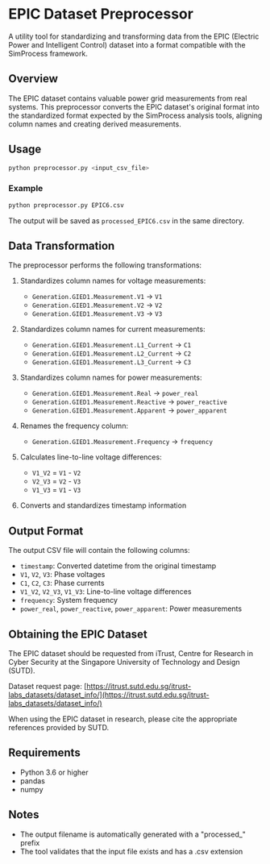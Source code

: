 # EPIC Dataset Preprocessor

A utility tool for standardizing and transforming data from the EPIC (Electric Power and Intelligent Control) dataset into a format compatible with the SimProcess framework.

## Overview

The EPIC dataset contains valuable power grid measurements from real systems. This preprocessor converts the EPIC dataset's original format into the standardized format expected by the SimProcess analysis tools, aligning column names and creating derived measurements.

## Usage

```bash
python preprocessor.py <input_csv_file>
```

### Example

```bash
python preprocessor.py EPIC6.csv
```

The output will be saved as `processed_EPIC6.csv` in the same directory.

## Data Transformation

The preprocessor performs the following transformations:

1. Standardizes column names for voltage measurements:

   - `Generation.GIED1.Measurement.V1` → `V1`
   - `Generation.GIED1.Measurement.V2` → `V2`
   - `Generation.GIED1.Measurement.V3` → `V3`

2. Standardizes column names for current measurements:

   - `Generation.GIED1.Measurement.L1_Current` → `C1`
   - `Generation.GIED1.Measurement.L2_Current` → `C2`
   - `Generation.GIED1.Measurement.L3_Current` → `C3`

3. Standardizes column names for power measurements:

   - `Generation.GIED1.Measurement.Real` → `power_real`
   - `Generation.GIED1.Measurement.Reactive` → `power_reactive`
   - `Generation.GIED1.Measurement.Apparent` → `power_apparent`

4. Renames the frequency column:

   - `Generation.GIED1.Measurement.Frequency` → `frequency`

5. Calculates line-to-line voltage differences:

   - `V1_V2` = `V1` - `V2`
   - `V2_V3` = `V2` - `V3`
   - `V1_V3` = `V1` - `V3`

6. Converts and standardizes timestamp information

## Output Format

The output CSV file will contain the following columns:

- `timestamp`: Converted datetime from the original timestamp
- `V1`, `V2`, `V3`: Phase voltages
- `C1`, `C2`, `C3`: Phase currents
- `V1_V2`, `V2_V3`, `V1_V3`: Line-to-line voltage differences
- `frequency`: System frequency
- `power_real`, `power_reactive`, `power_apparent`: Power measurements

## Obtaining the EPIC Dataset

The EPIC dataset should be requested from iTrust, Centre for Research in Cyber Security at the Singapore University of Technology and Design (SUTD).

Dataset request page: [https://itrust.sutd.edu.sg/itrust-labs_datasets/dataset_info/](https://itrust.sutd.edu.sg/itrust-labs_datasets/dataset_info/)

When using the EPIC dataset in research, please cite the appropriate references provided by SUTD.

## Requirements

- Python 3.6 or higher
- pandas
- numpy

## Notes

- The output filename is automatically generated with a "processed\_" prefix
- The tool validates that the input file exists and has a .csv extension
